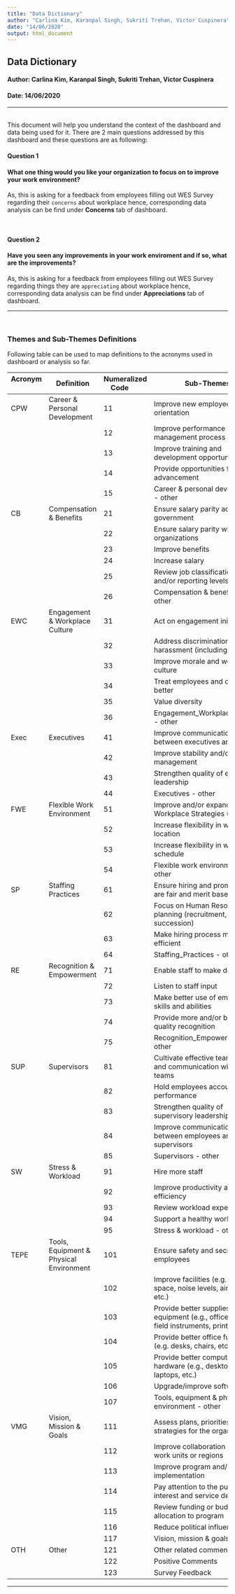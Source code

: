 ```yaml
---
title: "Data Dictionary"
author: "Carlina Kim, Karanpal Singh, Sukriti Trehan, Victor Cuspinera"
date: "14/06/2020"
output: html_document
---
```


## Data Dictionary

#### Author: Carlina Kim, Karanpal Singh, Sukriti Trehan, Victor Cuspinera
#### Date: 14/06/2020

---

<br>
This document will help you understand the context of the dashboard and data being used for it. There are 2 main questions addressed by this dashboard and these questions are as following:

<br>

#### Question 1
#### What one thing would you like your organization to focus on to improve your work environment?


As, this is asking for a feedback from employees filling out WES Survey regarding their `concerns` about workplace hence, corresponding data analysis can be find under **Concerns** tab of dashboard.

<br>

#### Question 2
#### Have you seen any improvements in your work enviroment and if so, what are the improvements?

As, this is asking for a feedback from employees filling out WES Survey regarding things they are `appreciating` about workplace hence, corresponding data analysis can be find under **Appreciations** tab of dashboard.

---

<br>

### Themes and Sub-Themes Definitions

Following table can be used to map definitions to the acronyms used in dashboard or analysis so far.

| Acronym &nbsp;&nbsp;&nbsp;&nbsp;&nbsp; | Definition | Numeralized Code &nbsp;&nbsp;&nbsp;&nbsp;&nbsp; | Sub-Themes |
|----------------|--------------------|----------------|------------|
| CPW | Career & Personal Development| 11 | Improve new employee orientation |
|  | | 12 | Improve performance management process |
|  | | 13 | Improve training and development opportunities |
|  | | 14 | Provide opportunities for career advancement |
|  | | 15 | Career & personal development - other |
| CB | Compensation & Benefits | 21 | Ensure salary parity across government |
|  |  | 22 | Ensure salary parity with other organizations |
|  |  | 23 | Improve benefits |
|  |  | 24 | Increase salary |
|  |  | 25 | Review job classifications and/or reporting levels |
|  |  | 26 | Compensation & benefits - other |
| EWC | Engagement & Workplace Culture | 31 | Act on engagement initiatives |
|  |  | 32 | Address discrimination and harassment (including bullying) |
|  |  | 33 | Improve morale and workplace culture |
|  |  | 34 | Treat employees and colleagues better |
|  |  | 35 | Value diversity |
|  |  | 36 | Engagement_Workplace_Culture - other |
| Exec | Executives | 41 | Improve communication between executives and staff | 
|  |  | 42 | Improve stability and/or change management | 
|  |  | 43 | Strengthen quality of executive leadership | 
|  |  | 44 | Executives - other | 
| FWE | Flexible Work Environment | 51 | Improve and/or expand Leading Workplace Strategies (LWS) |
|  |  | 52 | Increase flexibility in work location |
|  |  | 53 | Increase flexibility in work schedule |
|  |  | 54 | Flexible work environment - other |
| SP | Staffing Practices | 61 | Ensure hiring and promotions are fair and merit based |
|  | | 62 | Focus on Human Resources planning (recruitment, retention, succession) |
|  | | 63 | Make hiring process more efficient |
|  | | 64 | Staffing_Practices - other |
| RE | Recognition & Empowerment | 71 | Enable staff to make decisions |
|  |  | 72 | Listen to staff input |
|  |  | 73 | Make better use of employees' skills and abilities |
|  |  | 74 | Provide more and/or better quality recognition |
|  |  | 75 | Recognition_Empowerment - other |
| SUP | Supervisors | 81 | Cultivate effective teamwork and communication within teams |
|  |  | 82 | Hold employees accountable for performance |
|  |  | 83 | Strengthen quality of supervisory leadership |
|  |  | 84 | Improve communication between employees and supervisors |
|  |  | 85 | Supervisors - other |
| SW | Stress & Workload | 91 | Hire more staff |
|  | | 92 | Improve productivity and efficiency |
|  | | 93 | Review workload expectations |
|  | | 94 | Support a healthy workplace |
|  | | 95 | Stress & workload - other |
| TEPE | Tools, Equipment & Physical Environment &nbsp;&nbsp; | 101 | Ensure safety and security of employees |
|  |  | 102 | Improve facilities (e.g. office space, noise levels, air quality, etc.) |
|  |  | 103 | Provide better supplies and equipment (e.g., office supplies, field instruments, printers, etc.) |
|  |  | 104 | Provide better office furniture (e.g. desks, chairs, etc.) |
|  |  | 105 | Provide better computer-based hardware (e.g., desktops, laptops, etc.) |
|  |  | 106 | Upgrade/improve software |
|  |  | 107 | Tools, equipment & physical environment - other |
| VMG | Vision, Mission & Goals | 111 | Assess plans, priorities and strategies for the organization |
|  |  | 112 | Improve collaboration between work units or regions |
|  |  | 113 | Improve program and/or policy implementation |
|  |  | 114 | Pay attention to the public interest and service delivery |
|  |  | 115 | Review funding or budget allocation to program |
|  |  | 116 | Reduce political influence |
|  |  | 117 | Vision, mission & goals - other |
| OTH | Other | 121 | Other related comments |
|  |  | 122 | Positive Comments |
|  |  | 123 | Survey Feedback |
---